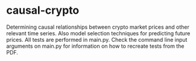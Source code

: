 # causal-crypto
Determining causal relationships between crypto market prices and other relevant time series. Also model selection techniques for predicting future prices. All tests are performed in main.py. Check the command line input arguments on main.py for information on how to recreate tests from the PDF.
